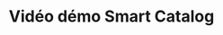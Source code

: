 ---
slug: x-video
title: Vidéo démo Smart Catalog
category: x-landing
subcategory: video
sort: 1
link: https://www.youtube.com/embed/zEiHqr3Rq_I
video: yes
---